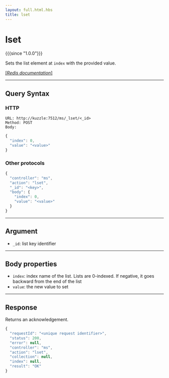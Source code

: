 ```yaml
---
layout: full.html.hbs
title: lset
---
```


# lset

{{{since "1.0.0"}}}

Sets the list element at `index` with the provided value.

[[_Redis documentation_]](https://redis.io/commands/lset)

---

## Query Syntax

### HTTP

```http
URL: http://kuzzle:7512/ms/_lset/<_id>
Method: POST  
Body:
```

```js
{
  "index": 0,
  "value": "<value>"
}
```

### Other protocols

```js
{
  "controller": "ms",
  "action": "lset",
  "_id": "<key>",
  "body": {
    "index": 0,
    "value": "<value>"
  }
}
```

---

## Argument

* `_id`: list key identifier

---

## Body properties

* `index`: index name of the list. Lists are 0-indexed. If negative, it goes backward from the end of the list
* `value`: the new value to set

---

## Response

Returns an acknowledgement.

```javascript
{
  "requestId": "<unique request identifier>",
  "status": 200,
  "error": null,
  "controller": "ms",
  "action": "lset",
  "collection": null,
  "index": null,
  "result": "OK"
}
```
